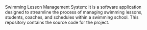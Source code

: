 Swimming Lesson Management System: 
It is a software application designed to streamline the process of managing swimming lessons, students, coaches, and schedules within a swimming school. This repository contains the source code for the project.
